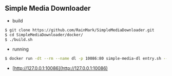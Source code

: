 ## Simple Media Downloader

- build

```bash
$ git clone https://github.com/RainMark/SimpleMediaDownloader.git
$ cd SimpleMediaDownloader/docker/
$ ./build.sh
```

- running

```bash
$ docker run -dt --rm --name dl -p 10086:80 simple-media-dl entry.sh --server localhost
```

- [http://127.0.0.1:10086](http://127.0.0.1:10086)
